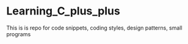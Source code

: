 # Learning_C_plus_plus
This is is repo for code snippets, coding styles, design patterns, small programs
